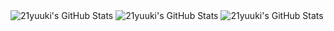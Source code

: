 <img src="https://github-readme-stats.vercel.app/api?username=21yuuki&theme=default&show_icons=true&hide_border=true&count_private=true" alt="21yuuki's GitHub Stats" />
<img src="https://github-readme-streak-stats.herokuapp.com/?user=21yuuki&theme=default&hide_border=true" alt="21yuuki's GitHub Stats" />
<img src="https://github-readme-stats.vercel.app/api/top-langs/?username=21yuuki&theme=default&show_icons=true&hide_border=true&layout=compact" alt="21yuuki's GitHub Stats" />
